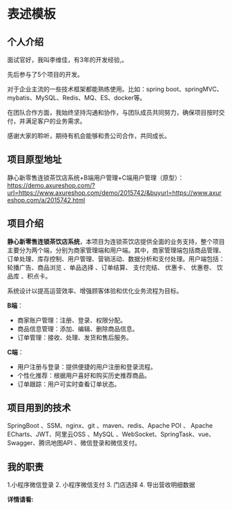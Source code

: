 # 表述模板

## 个人介绍

面试官好，我叫李维佳，有3年的开发经验,。

先后参与了5个项目的开发。

对于企业主流的一些技术框架都能熟练使用。比如：spring boot、springMVC、mybatis、MySQL、Redis、MQ、ES、docker等。

在团队合作方面，我始终坚持沟通和协作，与团队成员共同努力，确保项目按时交付，并满足客户的业务需求。

感谢大家的聆听，期待有机会能够和贵公司合作，共同成长。

## 项目原型地址

静心新零售连锁茶饮店系统+B端用户管理+C端用户管理（原型）： https://demo.axureshop.com/?url=https://www.axureshop.com/demo/2015742/&buyurl=https://www.axureshop.com/a/2015742.html

## 项目介绍

**静心新零售连锁茶饮店系统**，本项目为连锁茶饮店提供全面的业务支持，整个项目主要分为两个端，分别为商家管理端和用户端。其中，商家管理端包括商品管理、订单处理、库存控制、用户管理、营销活动、数据分析和支付处理。用户端包括：轮播广告、商品浏览 、单品选择 、订单结算、 支付完结、 优惠卡、 优惠卷、 饮品库 、积点卡。

系统设计以提高运营效率、增强顾客体验和优化业务流程为目标。

**B端**：

-  商家账户管理：注册、登录、权限分配。
-  商品信息管理：添加、编辑、删除商品信息。
-  订单管理：接收、处理、发货和售后服务。

**C端**：

- 用户注册与登录：提供便捷的用户注册和登录流程。
- 个性化推荐：根据用户喜好和购买历史推荐商品。
- 订单跟踪：用户可实时查看订单状态。

## 项目用到的技术

SpringBoot 、SSM、nginx、git 、maven、redis、Apache POI 、 Apache ECharts、JWT、阿里云OSS 、MySQL 、WebSocket、SpringTask、vue、Swagger、腾讯地图API 、微信登录和微信支付。

## 我的职责
1.小程序微信登录
2. 小程序微信支付
3. 门店选择
4. 导出营收明细数据


**详情请看:**
